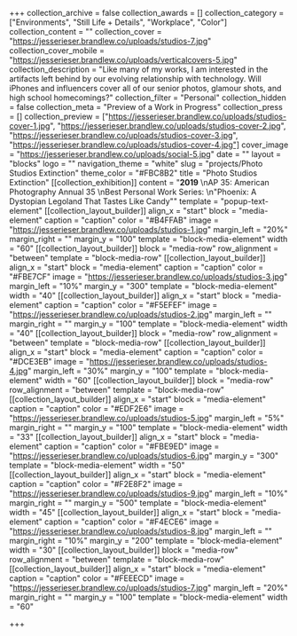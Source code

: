 +++
collection_archive = false
collection_awards = []
collection_category = ["Environments", "Still Life + Details", "Workplace", "Color"]
collection_content = ""
collection_cover = "https://jesserieser.brandlew.co/uploads/studios-7.jpg"
collection_cover_mobile = "https://jesserieser.brandlew.co/uploads/verticalcovers-5.jpg"
collection_description = "Like many of my works, I am interested in the artifacts left behind by our evolving relationship with technology. Will iPhones and influencers cover all of our senior photos, glamour shots, and high school homecomings?"
collection_filter = "Personal"
collection_hidden = false
collection_meta = "Preview of a Work in Progress"
collection_press = []
collection_preview = ["https://jesserieser.brandlew.co/uploads/studios-cover-1.jpg", "https://jesserieser.brandlew.co/uploads/studios-cover-2.jpg", "https://jesserieser.brandlew.co/uploads/studios-cover-3.jpg", "https://jesserieser.brandlew.co/uploads/studios-cover-4.jpg"]
cover_image = "https://jesserieser.brandlew.co/uploads/social-5.jpg"
date = ""
layout = "blocks"
logo = ""
navigation_theme = "white"
slug = "projects/Photo Studios Extinction"
theme_color = "#FBC8B2"
title = "Photo Studios Extinction"
[[collection_exhibition]]
content = "**2019**  \nAP 35: American Photography Annual 35  \nBest Personal Work Series:  \n\"Phoenix: A Dystopian Legoland That Tastes Like Candy\""
template = "popup-text-element"
[[collection_layout_builder]]
align_x = "start"
block = "media-element"
caption = "caption"
color = "#B4FFAB"
image = "https://jesserieser.brandlew.co/uploads/studios-1.jpg"
margin_left = "20%"
margin_right = ""
margin_y = "100"
template = "block-media-element"
width = "60"
[[collection_layout_builder]]
block = "media-row"
row_alignment = "between"
template = "block-media-row"
[[collection_layout_builder]]
align_x = "start"
block = "media-element"
caption = "caption"
color = "#FBE7CF"
image = "https://jesserieser.brandlew.co/uploads/studios-3.jpg"
margin_left = "10%"
margin_y = "300"
template = "block-media-element"
width = "40"
[[collection_layout_builder]]
align_x = "start"
block = "media-element"
caption = "caption"
color = "#F5EFEF"
image = "https://jesserieser.brandlew.co/uploads/studios-2.jpg"
margin_left = ""
margin_right = ""
margin_y = "100"
template = "block-media-element"
width = "40"
[[collection_layout_builder]]
block = "media-row"
row_alignment = "between"
template = "block-media-row"
[[collection_layout_builder]]
align_x = "start"
block = "media-element"
caption = "caption"
color = "#DCE3EB"
image = "https://jesserieser.brandlew.co/uploads/studios-4.jpg"
margin_left = "30%"
margin_y = "100"
template = "block-media-element"
width = "60"
[[collection_layout_builder]]
block = "media-row"
row_alignment = "between"
template = "block-media-row"
[[collection_layout_builder]]
align_x = "start"
block = "media-element"
caption = "caption"
color = "#EDF2E6"
image = "https://jesserieser.brandlew.co/uploads/studios-5.jpg"
margin_left = "5%"
margin_right = ""
margin_y = "100"
template = "block-media-element"
width = "33"
[[collection_layout_builder]]
align_x = "start"
block = "media-element"
caption = "caption"
color = "#FBE9ED"
image = "https://jesserieser.brandlew.co/uploads/studios-6.jpg"
margin_y = "300"
template = "block-media-element"
width = "50"
[[collection_layout_builder]]
align_x = "start"
block = "media-element"
caption = "caption"
color = "#F2E8F2"
image = "https://jesserieser.brandlew.co/uploads/studios-9.jpg"
margin_left = "10%"
margin_right = ""
margin_y = "500"
template = "block-media-element"
width = "45"
[[collection_layout_builder]]
align_x = "start"
block = "media-element"
caption = "caption"
color = "#F4ECE6"
image = "https://jesserieser.brandlew.co/uploads/studios-8.jpg"
margin_left = ""
margin_right = "10%"
margin_y = "200"
template = "block-media-element"
width = "30"
[[collection_layout_builder]]
block = "media-row"
row_alignment = "between"
template = "block-media-row"
[[collection_layout_builder]]
align_x = "start"
block = "media-element"
caption = "caption"
color = "#FEEECD"
image = "https://jesserieser.brandlew.co/uploads/studios-7.jpg"
margin_left = "20%"
margin_right = ""
margin_y = "100"
template = "block-media-element"
width = "60"

+++
